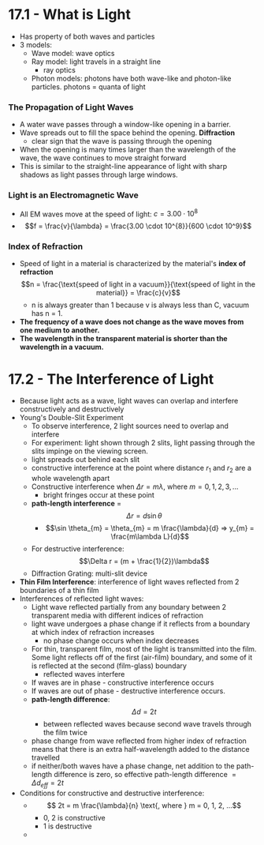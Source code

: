 # 17.1 - What is Light
- Has property of both waves and particles
- 3 models:
	- Wave model: wave optics
	- Ray model: light travels in a straight line
		- ray optics
	- Photon models: photons have both wave-like and photon-like particles. photons = quanta of light

### The Propagation of Light Waves
- A water wave passes through a window-like opening in a barrier.
- Wave spreads out to fill the space behind the opening. **Diffraction**
	- clear sign that the wave is passing through the opening
- When the opening is many times larger than the wavelength of the wave, the wave continues to move straight forward
- This is similar to the straight-line appearance of light with sharp shadows as light passes through large windows.
### Light is an Electromagnetic Wave
- All EM waves move at the speed of light: $c = 3.00 \cdot 10^8$ 
- $$f = \frac{v}{\lambda} = \frac{3.00 \cdot 10^{8}}{600 \cdot 10^9}$$
### Index of Refraction
- Speed of light in a material is characterized by the material's **index of refraction**$$n = \frac{\text{speed of light in a vacuum}}{\text{speed of light in the material}} = \frac{c}{v}$$
	- n is always greater than 1 because v is always less than C, vacuum has n = 1.
- **The frequency of a wave does not change as the wave moves from one medium to another.**
- **The wavelength in the transparent material is shorter than the wavelength in a vacuum.**

# 17.2 - The Interference of Light
- Because light acts as a wave, light waves can overlap and interfere constructively and destructively
- Young's Double-Slit Experiment
	- To observe interference, 2 light sources need to overlap and interfere
	- For experiment: light shown through 2 slits, light passing through the slits impinge on the viewing screen.
	- light spreads out behind each slit
	- constructive interference at the point where distance $r_{1}$ and $r_{2}$ are a whole wavelength apart
	- Constructive interference when $\Delta r = m \lambda$, where $m = 0,1,2,3, ...$ 
		- bright fringes occur at these point
	- **path-length interference** = $$\Delta r = d \sin \theta$$
		- $$\sin \theta_{m} = \theta_{m} = m \frac{\lambda}{d} => y_{m} = \frac{m\lambda L}{d}$$
	- For destructive interference: $$\Delta r = (m + \frac{1}{2})\lambda$$
	- Diffraction Grating: multi-slit device
- **Thin Film Interference**: interference of light waves reflected from 2 boundaries of a thin film
- Interferences of reflected light waves:
	- Light wave reflected partially from any boundary between 2 transparent media with different indices of refraction
	- light wave undergoes a phase change if it reflects from a boundary at which index of refraction increases
		- no phase change occurs when index decreases
	- For thin, transparent film, most of the light is transmitted into the film. Some light reflects off of the first (air-film) boundary, and some of it is reflected at the second (film-glass) boundary
		- reflected waves interfere
	- If waves are in phase - constructive interference occurs
	- If waves are out of phase - destructive interference occurs.
	- **path-length difference**: $$\Delta d = 2t$$
		- between reflected waves because second wave travels through the film twice
	- phase change from wave reflected from higher index of refraction means that there is an extra half-wavelength added to the distance travelled
	- if neither/both waves have a phase change, net addition to the path-length difference is zero, so effective path-length difference $= \Delta d_{eff} = 2t$
- Conditions for constructive and destructive interference:
	- $$ 2t = m \frac{\lambda}{n} \text{, where } m = 0, 1, 2, ...$$
		- 0, 2 is constructive
		- 1 is destructive
	- 